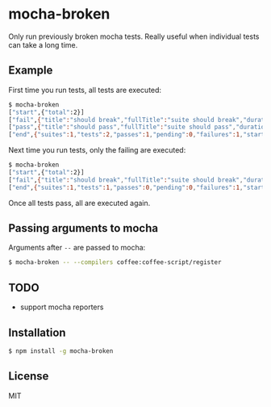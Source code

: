 
# mocha-broken

  Only run previously broken mocha tests. Really useful when individual tests
  can take a long time.

## Example

  First time you run tests, all tests are executed: 

```bash
$ mocha-broken
["start",{"total":2}]
["fail",{"title":"should break","fullTitle":"suite should break","duration":0}]
["pass",{"title":"should pass","fullTitle":"suite should pass","duration":0}]
["end",{"suites":1,"tests":2,"passes":1,"pending":0,"failures":1,"start":"2014-04-06T01:07:52.883Z","end":"2014-04-06T01:07:52.894Z","duration":11}]
```

  Next time you run tests, only the failing are executed:

```bash
$ mocha-broken
["start",{"total":2}]
["fail",{"title":"should break","fullTitle":"suite should break","duration":0}]
["end",{"suites":1,"tests":1,"passes":0,"pending":0,"failures":1,"start":"2014-04-06T01:09:08.654Z","end":"2014-04-06T01:09:08.663Z","duration":9}]
```

  Once all tests pass, all are executed again.

## Passing arguments to mocha

  Arguments after `--` are passed to mocha:

```bash
$ mocha-broken -- --compilers coffee:coffee-script/register
```

## TODO

* support mocha reporters

## Installation

```bash
$ npm install -g mocha-broken
```

## License

  MIT

